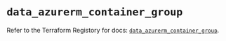 # `data_azurerm_container_group`

Refer to the Terraform Registory for docs: [`data_azurerm_container_group`](https://registry.terraform.io/providers/hashicorp/azurerm/3.79.0/docs/data-sources/container_group).
